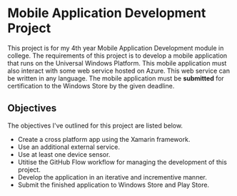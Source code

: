 # Mobile Application Development Project
This project is for my 4th year Mobile Application Development module in college. The requirements of this project is to develop a mobile application that runs on the Universal Windows Platform. This mobile application must also interact with some web service hosted on Azure. This web service can be written in any language. The mobile application must be **submitted** for certification to the Windows Store by the given deadline.

## Objectives
The objectives I've outlined for this project are listed below.
* Create a cross platform app using the Xamarin framework.
* Use an additional external service.
* Use at least one device sensor.
* Utitise the GitHub Flow workflow for managing the development of this project.
* Develop the application in an iterative and incrementive manner.
* Submit the finished application to Windows Store and Play Store.